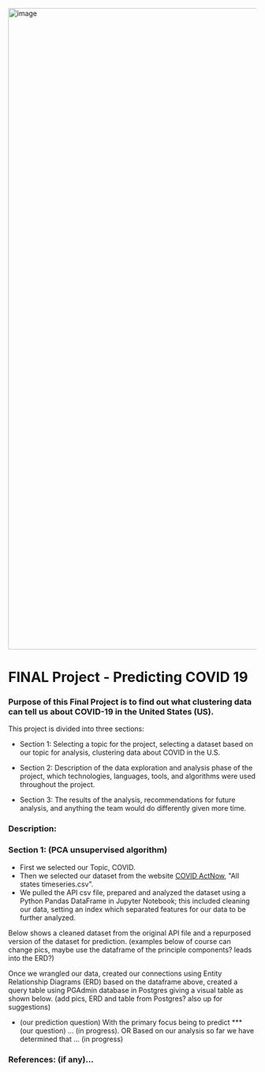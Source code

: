 <img width="1300 height 300" alt="image" src="https://user-images.githubusercontent.com/110787194/216836804-63ba971f-30ab-467c-9228-9857d468dd3d.png">

# **FINAL Project - Predicting COVID 19**

### Purpose of this Final Project is to find out what clustering data can tell us about COVID-19 in the United States (US).  

This project is divided into three sections: 
  - Section 1:  Selecting a topic for the project, selecting a dataset based on our topic for analysis, clustering data about COVID in the U.S.

  - Section 2:  Description of the data exploration and analysis phase of the project, which technologies, languages, tools, and algorithms were used throughout the project.

  - Section 3:  The results of the analysis, recommendations for future analysis, and anything the team would do differently given more time.

### **Description:**

### **Section 1:**  (PCA unsupervised algorithm)

  - First we selected our Topic, COVID.
  - Then we selected our dataset from the website [COVID ActNow](https://apidocs.covidactnow.org), "All states timeseries.csv".   
  - We pulled the API csv file, prepared and analyzed the dataset using a Python Pandas DataFrame in Jupyter Notebook; this included cleaning our data, setting an index which separated features for our data to be further analyzed. 

Below shows a cleaned dataset from the original API file and a repurposed version of the dataset for prediction. (examples below of course can change pics, maybe use the dataframe of the principle components?  leads into the ERD?)




Once we wrangled our data, created our connections using Entity Relationship Diagrams (ERD) based on the dataframe above, created a query table using PGAdmin database in Postgres giving a visual table as shown below. (add pics, ERD and table from Postgres? also up for suggestions)

  - (our prediction question) With the primary focus being to predict *** (our question) ... (in progress). OR Based on our analysis so far we have determined that ... (in progress)


### **References:** (if any)...

